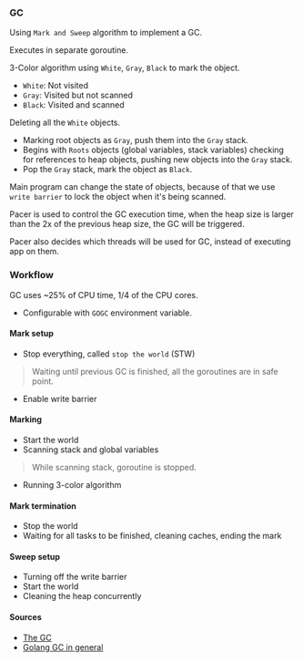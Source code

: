### GC

Using `Mark and Sweep` algorithm to implement a GC.

Executes in separate goroutine.

3-Color algorithm using `White`, `Gray`, `Black` to mark the object.

- `White`: Not visited
- `Gray`: Visited but not scanned
- `Black`: Visited and scanned

Deleting all the `White` objects.

- Marking root objects as `Gray`, push them into the `Gray` stack.
- Begins with `Roots` objects (global variables, stack variables) checking for references
to heap objects, pushing new objects into the `Gray` stack.
- Pop the `Gray` stack, mark the object as `Black`.

Main program can change the state of objects, because of that we use `write barrier` to
lock the object when it's being scanned.

Pacer is used to control the GC execution time, when the heap size is larger than the 
2x of the previous heap size, the GC will be triggered.

Pacer also decides which threads will be used for GC, instead of executing app on them.

### Workflow

GC uses ~25% of CPU time, 1/4 of the CPU cores. 
- Configurable with `GOGC` environment variable.

#### Mark setup

- Stop everything, called `stop the world` (STW)
> Waiting until previous GC is finished, all the goroutines are in safe point.
- Enable write barrier

#### Marking 

- Start the world 
- Scanning stack and global variables
> While scanning stack, goroutine is stopped.
- Running 3-color algorithm

#### Mark termination
- Stop the world
- Waiting for all tasks to be finished, cleaning caches, ending the mark 

#### Sweep setup
- Turning off the write barrier
- Start the world
- Cleaning the heap concurrently

#### Sources

- [The GC](https://www.youtube.com/watch?v=gPxFOMuhnUU)
- [Golang GC in general](https://blog.devgenius.io/golang-garbage-collection-in-general-c28ae82558c4)
